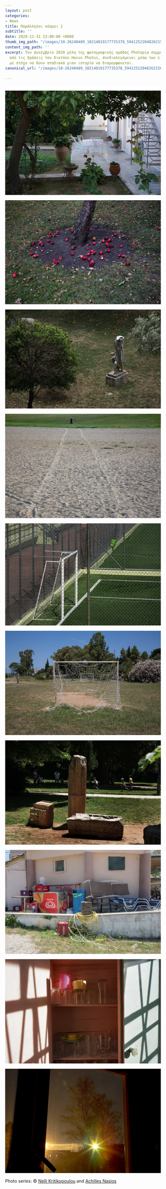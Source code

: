 ```yaml
---
layout: post
categories:
- News
title: Παράλληλοι κόσμοι 2
subtitle: ''
date: 2020-12-31 23:00:00 +0000
thumb_img_path: "/images/10-26240489_10214819177735378_5941252204826215633_o.jpg"
content_img_path: ''
excerpt: Τον Δεκέμβριο 2020 μέλη της φωτογραφικής ομάδας Photopia συμμετείχαν σε μια
  από τις δράσεις του δικτύου Hocus Photus, συνδιαλεγόμενοι μέσω των εικόνων τους
  με στόχο να δουν σταδιακά μιαν ιστορία να διαμορφώνεται.
canonical_url: "/images/10-26240489_10214819177735378_5941252204826215633_o.jpg"

---
```

![](/images/white-strap.jpg)![](/images/01-131903533_444901853176643_3660406881556197611_n.jpg)

![](/images/02-14715547_10210616286785731_1058178807245081775_o.jpg)

![](/images/03-131889405_748501386084199_5348045991338000725_n.jpg)

![](/images/04_mg_5290.jpg)

![](/images/05-131620355_2747251175591798_3659659188998067503_n.jpg)

![](/images/06_mg_8053.jpg)

![](/images/07-131927291_808860509671051_5062331210039442114_n.jpg)

![](/images/08_mg_8057.jpg)

![](/images/09-131932684_171533181323298_6055015059543801977_n.jpg)

![](/images/10-26240489_10214819177735378_5941252204826215633_o.jpg)

Photo series: © <a href="https://www.facebook.com/profile.php?id=100008007134922" target="blank">Nelli Kritikopoulou</a> and  <a href="https://anikon.org/" target="blank">Achilles Nasios</a>